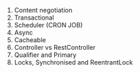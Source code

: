 1. Content negotiation
2. Transactional
3. Scheduler (CRON JOB)
4. Async
5. Cacheable 
6. Controller vs RestController
7. Qualifier and Primary
8. Locks, Synchronised and ReentrantLock

